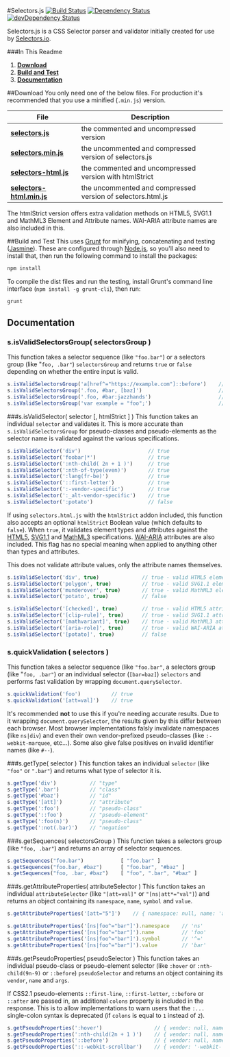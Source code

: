 #Selectors.js
[![Build Status](https://travis-ci.org/selectors/selectors.js.svg?branch=master)](https://travis-ci.org/selectors/selectors.js)
[![Dependency Status](https://david-dm.org/selectors/selectors.js.svg)](https://david-dm.org/selectors/selectors.js)
[![devDependency Status](https://david-dm.org/selectors/selectors.js/dev-status.svg)](https://david-dm.org/selectors/selectors.js#info=devDependencies)

Selectors.js is a CSS Selector parser and validator initially created for use by [Selectors.io](https://selectors.io).

###In This Readme

1. **[Download](#download)**
2. **[Build and Test](#build-and-test)**
3. **[Documentation](#documentation)**

##Download
You only need one of the below files. For production it's recommended that you use a minified (`.min.js`) version.

| File | Description
| --- | --- |
| **[selectors.js](https://raw.githubusercontent.com/selectors/selectors.js/master/dist/selectors.js)** | the commented and uncompressed version |
| **[selectors.min.js](https://raw.githubusercontent.com/selectors/selectors.js/master/dist/selectors,min.js)** | the uncommented and compressed version of selectors.js |
| **[selectors-html.js](https://raw.githubusercontent.com/selectors/selectors.js/master/dist/selectors-html.js)** | the commented and uncompressed version with htmlStrict |
| **[selectors-html.min.js](https://raw.githubusercontent.com/selectors/selectors.js/master/dist/selectors-html,min.js)** | the uncommented and compressed version of selectors.html.js |

The htmlStrict version offers extra validation methods on HTML5, SVG1.1 and MathML3 Element and Attribute names. WAI-ARIA attribute names are also included in this.

##Build and Test
This uses [Grunt](http://gruntjs.com) for minifying, concatenating and testing ([Jasmine](http://jasmine.github.io/)). These are configured through [Node.js](https://nodejs.org/en/), so you'll also need to install that, then run the following command to install the packages:

```JavaScript
npm install
```

To compile the dist files and run the testing, install Grunt's command line interface (`npm install -g grunt-cli`), then run:

```JavaScript
grunt
```

## Documentation
### s.isValidSelectorsGroup( selectorsGroup )
This function takes a selector sequence (like `"foo.bar"`) or a selectors group (like "`foo, .bar"`) `selectorsGroup` and returns `true` or `false` depending on whether the entire input is valid.

```JavaScript
s.isValidSelectorsGroup('a[href^="https://example.com"]::before')    // true
s.isValidSelectorsGroup('.foo, #bar, [baz]')                         // true
s.isValidSelectorsGroup('.foo, #bar:jazzhands')                      // false
s.isValidSelectorsGroup('var example = "foo";')                      // false
```

###s.isValidSelector( selector [, htmlStrict ] )
This function takes an individual `selector` and validates it. This is more accurate than `s.isValidSelectorsGroup` for pseudo-classes and pseudo-elements as the selector name is validated against the various specifications.

```JavaScript
s.isValidSelector('div')                      // true
s.isValidSelector('foobar|*')                 // true
s.isValidSelector(':nth-child( 2n + 1 )')     // true
s.isValidSelector(':nth-of-type(even)')       // true
s.isValidSelector(':lang(fr-be)')             // true
s.isValidSelector('::first-letter')           // true
s.isValidSelector(':-vendor-specific')        // true
s.isValidSelector(':_alt-vendor-specific')    // true
s.isValidSelector(':potato')                  // false
```

If using `selectors.html.js` with the `htmlStrict` addon included, this function also accepts an optional `htmlStrict` Boolean value (which defaults to `false`). When `true`, it validates element types and attributes against the [HTML5](https://www.w3.org/TR/html5), [SVG1.1](http://www.w3.org/TR/SVG) and [MathML3](https://www.w3.org/TR/MathML) specifications. [WAI-ARIA](https://www.w3.org/TR/wai-aria/) attributes are also included. This flag has no special meaning when applied to anything other than types and attributes.

This does not validate attribute values, only the attribute names themselves.

```JavaScript
s.isValidSelector('div', true)              // true - valid HTML5 element
s.isValidSelector('polygon', true)          // true - valid SVG1.1 element
s.isValidSelector('munderover', true)       // true - valid MathML3 element
s.isValidSelector('potato', true)           // false

s.isValidSelector('[checked]', true)        // true - valid HTML5 attribute
s.isValidSelector('[clip-rule]', true)      // true - valid SVG1.1 attribute
s.isValidSelector('[mathvariant]', true)    // true - valid MathML3 attribute
s.isValidSelector('[aria-role]', true)      // true - valid WAI-ARIA attribute
s.isValidSelector('[potato]', true)         // false
```

### s.quickValidation ( selectors )
This function takes a selector sequence (like `"foo.bar"`, a selectors group (like "`foo, .bar"`) or an individual selector (`[bar=baz]`) `selectors` and performs fast validation by wrapping `document.querySelector`.

```JavaScript
s.quickValidation('foo')          // true
s.quickValidation('[att=val]')    // true
```

It's recommended **not** to use this if you're needing accurate results. Due to it wrapping `document.querySelector`, the results given by this differ between each browser. Most browser implementations falsly invalidate namespaces (like `ns|div`) and even their own vendor-prefixed pseudo-classes (like `:-webkit-marquee`, etc...). Some also give false positives on invalid identifier names (like `#--`).

###s.getType( selector )
This function takes an individual `selector` (like `"foo"` or `".bar"`) and returns what type of selector it is.

```JavaScript
s.getType('div')           // "type"
s.getType('.bar')          // "class"
s.getType('#baz')          // "id"
s.getType('[att]')         // "attribute"
s.getType(':foo')          // "pseudo-class"
s.getType('::foo')         // "pseudo-element"
s.getType(':foo(n)')       // "pseudo-class"
s.getType(':not(.bar)')    // "negation"
```

###s.getSequences( selectorsGroup )
This function takes a selectors group (like `"foo, .bar"`) and returns an array of selector sequences.

```JavaScript
s.getSequences("foo.bar")            [ "foo.bar" ]
s.getSequences("foo.bar, #baz")      [ "foo.bar", "#baz" ]
s.getSequences("foo, .bar, #baz")    [ "foo", ".bar", "#baz" ]
```

###s.getAttributeProperties( attributeSelector )
This function takes an individual `attributeSelector` (like `"[att=val]"` or `"[ns|att*="val"]`) and returns an object containing its `namespace`, `name`, `symbol` and `value`.

```JavaScript
s.getAttributeProperties('[att="5"]')    // { namespace: null, name: 'att', symbol: '=', value: '5' }

s.getAttributeProperties('[ns|foo^="bar"]').namespace    // 'ns'
s.getAttributeProperties('[ns|foo^="bar"]').name         // 'foo'
s.getAttributeProperties('[ns|foo^="bar"]').symbol       // '^='
s.getAttributeProperties('[ns|foo^="bar"]').value        // 'bar'
```

###s.getPseudoProperties( pseudoSelector )
This function takes an individual pseudo-class or pseudo-element selector (like `:hover` or `:nth-child(9n-9)` or `::before`) `pseudoSelector` and returns an object containing its `vendor`, `name` and `args`.

If CSS2.1 pseudo-elements `::first-line`, `::first-letter`, `::before` or `::after` are passed in, an additional `colons` property is included in the response. This is to allow implementations to warn users that the `:...` single-colon syntax is deprecated (if `colons` is equal to `1` instead of `2`).

```JavaScript
s.getPseudoProperties(':hover')                 // { vendor: null, name: 'hover', args: null }
s.getPseudoProperties(':nth-child(2n + 1 )')    // { vendor: null, name: 'nth-child', args: '2n + 1 ' }
s.getPseudoProperties('::before')               // { vendor: null, name: 'before', args: null, colons: 2 }
s.getPseudoProperties('::-webkit-scrollbar')    // { vendor: '-webkit-', name: 'scrollbar', args: null }
```
